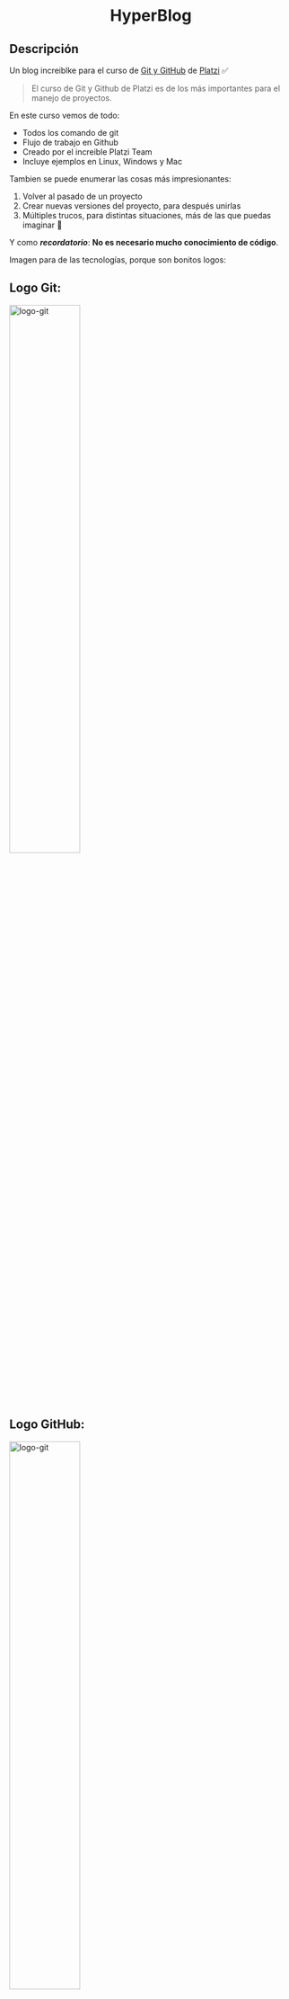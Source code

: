 <center>
  <h1 align="center">HyperBlog</h1>
</center>

## Descripción 

Un blog increiblke para el curso de [Git y GitHub](https://platzi.com/cursos/git-github/) de [Platzi](https://platzi.com/"Platzi") ✅

>El curso de Git y Github de Platzi es de los más importantes para el manejo de proyectos.

En este curso vemos de todo:
* Todos los comando de git
* Flujo de trabajo en Github
* Creado por el increible Platzi Team
* Incluye ejemplos en Linux, Windows y Mac

Tambien se puede enumerar las cosas más impresionantes:

1. Volver al pasado de un proyecto
2. Crear nuevas versiones del proyecto, para después unirlas
3. Múltiples trucos, para distintas situaciones, más de las que puedas imaginar 🤯

Y como ***recordatorio***: **No es necesario mucho conocimiento de código**.

Imagen para de las tecnologías, porque son bonitos logos:

## Logo Git:

<img src="https://cdn.freebiesupply.com/logos/large/2x/git-icon-logo-png-transparent.png" alt="logo-git" width="50%" />

## Logo GitHub:

<img src="https://pngimg.com/uploads/github/github_PNG84.png" alt="logo-git" width="50%" />
